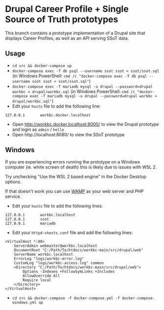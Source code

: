 Drupal Career Profile + Single Source of Truth prototypes
=========================================================

This branch contains a prototype implementation of a Drupal site that displays Career Profiles, as well as an API serving SSoT data.

## Usage

- `cd src && docker-compose up`
- `docker-compose exec -T db psql --username ssot ssot < ssot/ssot.sql` (in Windows PowerShell: `cmd /c "docker-compose exec -T db psql --username ssot ssot < ssot/ssot.sql"`)
- `docker-compose exec -T mariadb mysql -u drupal --password=drupal workbc < drupal/workbc.sql` (in Windows PowerShell: `cmd /c "docker-compose exec -T mariadb mysql -u drupal --password=drupal workbc < drupal/workbc.sql"`)
- Edit your `hosts` file to add the following line:
```
127.0.0.1       workbc.docker.localhost
```
- Open http://workbc.docker.localhost:8000/ to view the Drupal prototype and login as `admin` / `hello`
- Open http://localhost:8080/ to view the SSoT prototype


## Windows
If you are experiencing errors running the prototype on a Windows computer (ie. white screen of death) this is likely due to issues with WSL 2.

Try unchecking "Use the WSL 2 based engine" in the Docker Desktop options.

If that doesn't work you can use [WAMP](https://www.wampserver.com/en/) as your web server and PHP service.

- Edit your `hosts` file to add the following lines:
```
127.0.0.1       workbc.localhost
127.0.0.1       ssot
127.0.0.1       mariadb
```
- Edit your `httpd-vhosts.conf` file and add the following lines:
```
<VirtualHost *:80>
    ServerAdmin webmaster@workbc.localhost
    DocumentRoot "C:/Path/To/htdocs/workbc-main/src/drupal/web"
    ServerName workbc.localhost
    ErrorLog "logs/workbc-error.log"
    CustomLog "logs/workbc-access.log" common
  	<Directory "C:/Path/To/htdocs/workbc-main/src/drupal/web">
	    Options -Indexes +FollowSymLinks +Includes
    	AllowOverride All
    	Require local
  	</Directory>
</VirtualHost>
```
- `cd src && docker-compose -f docker-compose.yml -f docker-compose-windows.yml up`
